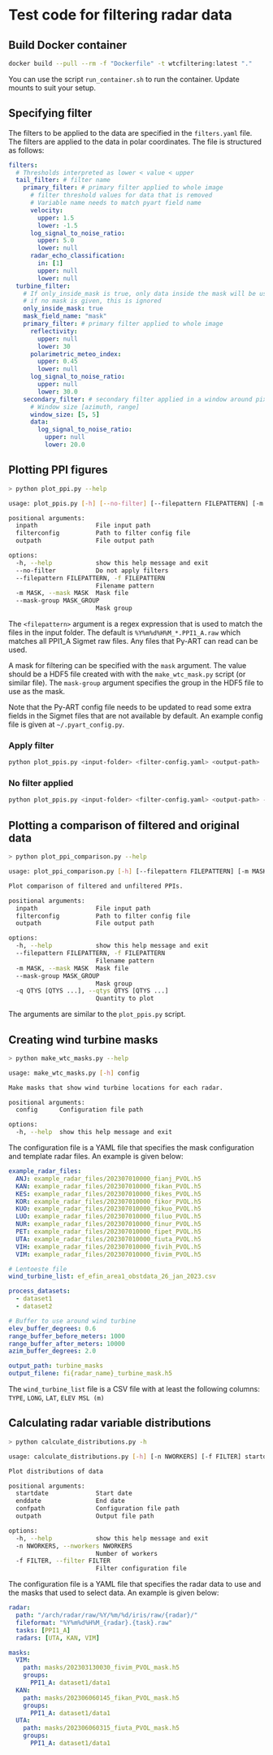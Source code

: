 # Test code for filtering radar data

## Build Docker container

```bash
docker build --pull --rm -f "Dockerfile" -t wtcfiltering:latest "."
```

You can use the script `run_container.sh` to run the container. Update mounts to suit your setup.

## Specifying filter

The filters to be applied to the data are specified in the `filters.yaml` file. The filters are applied to the data in polar coordinates. The file is structured as follows:

```yaml
filters:
  # Thresholds interpreted as lower < value < upper
  tail_filter: # filter name
    primary_filter: # primary filter applied to whole image
      # filter threshold values for data that is removed
      # Variable name needs to match pyart field name
      velocity:
        upper: 1.5
        lower: -1.5
      log_signal_to_noise_ratio:
        upper: 5.0
        lower: null
      radar_echo_classification:
        in: [1]
        upper: null
        lower: null
  turbine_filter:
    # If only_inside_mask is true, only data inside the mask will be used
    # if no mask is given, this is ignored
    only_inside_mask: true
    mask_field_name: "mask"
    primary_filter: # primary filter applied to whole image
      reflectivity:
        upper: null
        lower: 30
      polarimetric_meteo_index:
        upper: 0.45
        lower: null
      log_signal_to_noise_ratio:
        upper: null
        lower: 30.0
    secondary_filter: # secondary filter applied in a window around pixels removed by primary filter
      # Window size [azimuth, range]
      window_size: [5, 5]
      data:
        log_signal_to_noise_ratio:
          upper: null
          lower: 20.0
```

## Plotting PPI figures

```bash
> python plot_ppi.py --help

usage: plot_ppis.py [-h] [--no-filter] [--filepattern FILEPATTERN] [-m MASK] [--mask-group MASK_GROUP] inpath filterconfig outpath

positional arguments:
  inpath                File input path
  filterconfig          Path to filter config file
  outpath               File output path

options:
  -h, --help            show this help message and exit
  --no-filter           Do not apply filters
  --filepattern FILEPATTERN, -f FILEPATTERN
                        Filename pattern
  -m MASK, --mask MASK  Mask file
  --mask-group MASK_GROUP
                        Mask group

```

The `<filepattern>` argument is a regex expression that is used to match the files in the input folder. The default is `%Y%m%d%H%M_*.PPI1_A.raw` which matches all PPI1_A Sigmet raw files. Any files that Py-ART can read can be used.

A mask for filtering can be specified with the `mask` argument. The value should be a HDF5 file created with with the `make_wtc_mask.py` script (or similar file). The `mask-group` argument specifies the group in the HDF5 file to use as the mask.

Note that the Py-ART config file needs to be updated to read some extra fields in the Sigmet files that are not available by default. An example config file is given at `~/.pyart_config.py`.

### Apply filter

```bash
python plot_ppis.py <input-folder> <filter-config.yaml> <output-path>
```

### No filter applied

```bash
python plot_ppis.py <input-folder> <filter-config.yaml> <output-path> --no-filter
```

## Plotting a comparison of filtered and original data

```bash
> python plot_ppi_comparison.py --help

usage: plot_ppi_comparison.py [-h] [--filepattern FILEPATTERN] [-m MASK] [--mask-group MASK_GROUP] [-q QTYS [QTYS ...]] inpath filterconfig outpath

Plot comparison of filtered and unfiltered PPIs.

positional arguments:
  inpath                File input path
  filterconfig          Path to filter config file
  outpath               File output path

options:
  -h, --help            show this help message and exit
  --filepattern FILEPATTERN, -f FILEPATTERN
                        Filename pattern
  -m MASK, --mask MASK  Mask file
  --mask-group MASK_GROUP
                        Mask group
  -q QTYS [QTYS ...], --qtys QTYS [QTYS ...]
                        Quantity to plot
```

The arguments are similar to the `plot_ppis.py` script.

## Creating wind turbine masks

```bash
> python make_wtc_masks.py --help

usage: make_wtc_masks.py [-h] config

Make masks that show wind turbine locations for each radar.

positional arguments:
  config      Configuration file path

options:
  -h, --help  show this help message and exit

```

The configuration file is a YAML file that specifies the mask configuration and template radar files. An example is given below:

```yaml
example_radar_files:
  ANJ: example_radar_files/202307010000_fianj_PVOL.h5
  KAN: example_radar_files/202307010000_fikan_PVOL.h5
  KES: example_radar_files/202307010000_fikes_PVOL.h5
  KOR: example_radar_files/202307010000_fikor_PVOL.h5
  KUO: example_radar_files/202307010000_fikuo_PVOL.h5
  LUO: example_radar_files/202307010000_filuo_PVOL.h5
  NUR: example_radar_files/202307010000_finur_PVOL.h5
  PET: example_radar_files/202307010000_fipet_PVOL.h5
  UTA: example_radar_files/202307010000_fiuta_PVOL.h5
  VIH: example_radar_files/202307010000_fivih_PVOL.h5
  VIM: example_radar_files/202307010000_fivim_PVOL.h5

# Lentoeste file
wind_turbine_list: ef_efin_area1_obstdata_26_jan_2023.csv

process_datasets:
  - dataset1
  - dataset2

# Buffer to use around wind turbine
elev_buffer_degrees: 0.6
range_buffer_before_meters: 1000
range_buffer_after_meters: 10000
azim_buffer_degrees: 2.0

output_path: turbine_masks
output_filene: fi{radar_name}_turbine_mask.h5
```

The `wind_turbine_list` file is a CSV file with at least the following columns: `TYPE`, `LONG`, `LAT`, `ELEV MSL (m)`

## Calculating radar variable distributions

```bash
> python calculate_distributions.py -h

usage: calculate_distributions.py [-h] [-n NWORKERS] [-f FILTER] startdate enddate confpath outpath

Plot distributions of data

positional arguments:
  startdate             Start date
  enddate               End date
  confpath              Configuration file path
  outpath               Output file path

options:
  -h, --help            show this help message and exit
  -n NWORKERS, --nworkers NWORKERS
                        Number of workers
  -f FILTER, --filter FILTER
                        Filter configuration file

```

The configuration file is a YAML file that specifies the radar data to use and the masks that used to select data. An example is given below:

```yaml
radar:
  path: "/arch/radar/raw/%Y/%m/%d/iris/raw/{radar}/"
  fileformat: "%Y%m%d%H%M_{radar}.{task}.raw"
  tasks: [PPI1_A]
  radars: [UTA, KAN, VIM]

masks:
  VIM:
    path: masks/202303130030_fivim_PVOL_mask.h5
    groups:
      PPI1_A: dataset1/data1
  KAN:
    path: masks/202306060145_fikan_PVOL_mask.h5
    groups:
      PPI1_A: dataset1/data1
  UTA:
    path: masks/202306060315_fiuta_PVOL_mask.h5
    groups:
      PPI1_A: dataset1/data1
```
